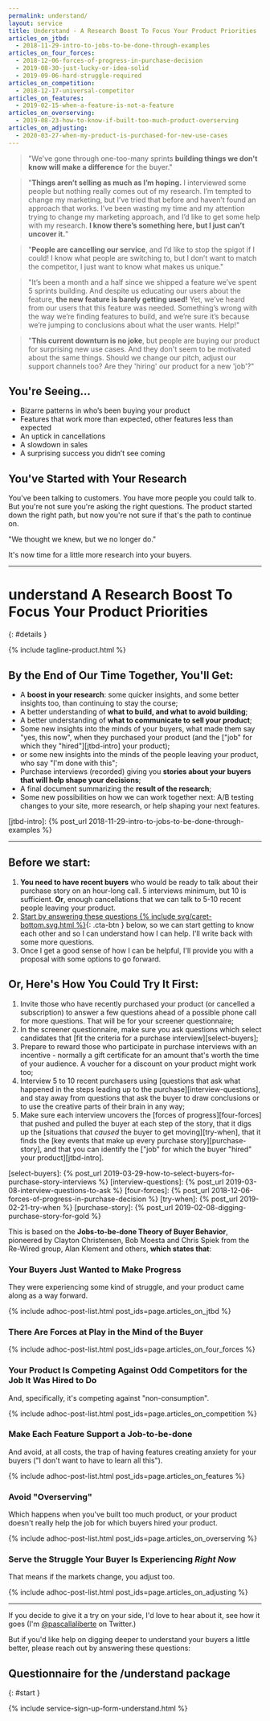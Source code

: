 ```yaml
---
permalink: understand/
layout: service
title: Understand - A Research Boost To Focus Your Product Priorities
articles_on_jtbd:
  - 2018-11-29-intro-to-jobs-to-be-done-through-examples
articles_on_four_forces:
  - 2018-12-06-forces-of-progress-in-purchase-decision
  - 2019-08-30-just-lucky-or-idea-solid
  - 2019-09-06-hard-struggle-required
articles_on_competition:
  - 2018-12-17-universal-competitor
articles_on_features: 
  - 2019-02-15-when-a-feature-is-not-a-feature
articles_on_overserving:
  - 2019-08-23-how-to-know-if-built-too-much-product-overserving
articles_on_adjusting:
  - 2020-03-27-when-my-product-is-purchased-for-new-use-cases
---
```


<div class="pitch-lead-up" markdown="1">

<div class="situation-quotes" markdown="1">

> "We've gone through one-too-many sprints **building things we don't know will make a difference** for the buyer."

> "**Things aren’t selling as much as I’m hoping.** I interviewed some people but nothing really comes out of my research. I’m tempted to change my marketing, but I’ve tried that before and haven’t found an approach that works. I’ve been wasting my time and my attention trying to change my marketing approach, and I’d like to get some help with my research. **I know there’s something here, but I just can’t uncover it.**"

</div>

<div class="pitch-lead-up-block" markdown="1">
<div class="situation-quotes" markdown="1">

> "**People are cancelling our service**, and I’d like to stop the spigot if I could! I know what people are switching to, but I don’t want to match the competitor, I just want to know what makes us unique."

> "It’s been a month and a half since we shipped a feature we’ve spent 5 sprints building. And despite us educating our users about the feature, **the new feature is barely getting used!** Yet, we’ve heard from our users that this feature was needed. Something’s wrong with the way we’re finding features to build, and we’re sure it’s because we’re jumping to conclusions about what the user wants. Help!"

</div>
</div>

<div class="pitch-lead-up-block" markdown="1">
<div class="situation-quotes" markdown="1">

> "**This current downturn is no joke**, but people are buying our product for surprising new use cases. And they don't seem to be motivated about the same things. Should we change our pitch, adjust our support channels too? Are they 'hiring' our product for a new 'job'?"

</div>
</div>

<div class="pitch-lead-up-block" markdown="1">

## You're Seeing...

* Bizarre patterns in who’s been buying your product
* Features that work more than expected, other features less than expected
* An uptick in cancellations
* A slowdown in sales
* A surprising success you didn’t see coming

## You've Started with Your Research

You've been talking to customers. You have more people you could talk to. But you're not sure you're asking the right questions. The product started down the right path, but now you're not sure if that's the path to continue on.

"We thought we knew, but we no longer do."

</div>

<div class="pitch-lead-up-block" markdown="1">

It's now time for a little more research into your buyers.

</div>

</div>

---

<div class="pitch-solution" markdown="1">

# <span class="service-slug">understand</span> A Research Boost To Focus Your Product Priorities
{: #details }

<div class="tagline pitch-solution-tagline push-down" markdown="1">
{% include tagline-product.html %}
</div>

## By the End of Our Time Together, You'll Get:

* A **boost in your research**: some quicker insights, and some better insights too, than continuing to stay the course;
* A better understanding of **what to build, and what to avoid building**;
* A better understanding of **what to communicate to sell your product**;
* Some new insights into the minds of your buyers, what made them say "yes, this now", when they purchased your product (and the ["job" for which they "hired"][jtbd-intro] your product);
* or some new insights into the minds of the people leaving your product, who say "I'm done with this";
* Purchase interviews (recorded) giving you **stories about your buyers that will help shape your decisions**;
* A final document summarizing the **result of the research**;
* Some new possibilities on how we can work together next: A/B testing changes to your site, more research, or help shaping your next features.

[jtbd-intro]: {% post_url 2018-11-29-intro-to-jobs-to-be-done-through-examples %}

</div>

---

## Before we start:

1. **You need to have recent buyers** who would be ready to talk about their purchase story on an hour-long call. 5 interviews minimum, but 10 is sufficient. **Or**, enough cancellations that we can talk to 5-10 recent people leaving your product.
2. [Start by answering these questions {% include svg/caret-bottom.svg.html %}](#start){: .cta-btn }  below, so we can start getting to know each other and so I can understand how I can help. I'll write back with some more questions.
3. Once I get a good sense of how I can be helpful, I'll provide you with a proposal with some options to go forward.

[twitter]: https://twitter.com/pascallaliberte

## Or, Here's How You Could Try It First:

1. Invite those who have recently purchased your product (or cancelled a subscription) to answer a few questions ahead of a possible phone call for more questions. That will be for your screener questionnaire;
2. In the screener questionnaire, make sure you ask questions which select candidates that [fit the criteria for a purchase interview][select-buyers];
3. Prepare to reward those who participate in purchase interviews with an incentive - normally a gift certificate for an amount that's worth the time of your audience. A voucher for a discount on your product might work too;
4. Interview 5 to 10 recent purchasers using [questions that ask what happened in the steps leading up to the purchase][interview-questions], and stay away from questions that ask the buyer to draw conclusions or to use the creative parts of their brain in any way;
5. Make sure each interview uncovers the [forces of progress][four-forces] that pushed and pulled the buyer at each step of the story, that it digs up the [situations that _caused_ the buyer to get moving][try-when], that it finds the [key events that make up every purchase story][purchase-story], and that you can identify the ["job" for which the buyer "hired" your product][jtbd-intro].

[select-buyers]: {% post_url 2019-03-29-how-to-select-buyers-for-purchase-story-interviews %}
[interview-questions]: {% post_url 2019-03-08-interview-questions-to-ask %}
[four-forces]: {% post_url 2018-12-06-forces-of-progress-in-purchase-decision %}
[try-when]: {% post_url 2019-02-21-try-when %}
[purchase-story]: {% post_url 2019-02-08-digging-purchase-story-for-gold %}

This is based on the **Jobs-to-be-done Theory of Buyer Behavior**, pioneered by Clayton Christensen, Bob Moesta and Chris Spiek from the Re-Wired group, Alan Klement and others, **which states that**:

### Your Buyers Just Wanted to Make Progress

They were experiencing some kind of struggle, and your product came along as a way forward.

  {% include adhoc-post-list.html post_ids=page.articles_on_jtbd %}

### There Are Forces at Play in the Mind of the Buyer

  {% include adhoc-post-list.html post_ids=page.articles_on_four_forces %}

### Your Product Is Competing Against Odd Competitors for the Job It Was Hired to Do

And, specifically, it's competing against "non-consumption".

  {% include adhoc-post-list.html post_ids=page.articles_on_competition %}
  
### Make Each Feature Support a Job-to-be-done

And avoid, at all costs, the trap of having features creating anxiety for your buyers ("I don't want to have to learn all this").

  {% include adhoc-post-list.html post_ids=page.articles_on_features %}

### Avoid "Overserving"

Which happens when you've built too much product, or your product doesn't really help the job for which buyers hired your product.

  {% include adhoc-post-list.html post_ids=page.articles_on_overserving %}

### Serve the Struggle Your Buyer Is Experiencing _Right Now_

That means if the markets change, you adjust too.

  {% include adhoc-post-list.html post_ids=page.articles_on_adjusting %}

---

If you decide to give it a try on your side, I'd love to hear about it, see how it goes (I'm [@pascallaliberte](https://twitter.com/pascallaliberte) on Twitter.)

But if you'd like help on digging deeper to understand your buyers a little better, please reach out by answering these questions:

## Questionnaire for the /understand package
{: #start }

{% include service-sign-up-form-understand.html %}
